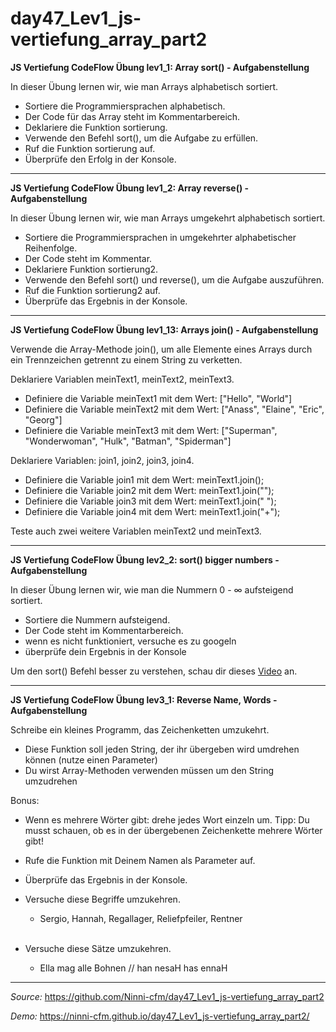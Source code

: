 # day47_Lev1_js-vertiefung_array_part2

**JS Vertiefung CodeFlow Übung lev1_1: Array sort() - Aufgabenstellung**

In dieser Übung lernen wir, wie man Arrays alphabetisch sortiert.

-   Sortiere die Programmiersprachen alphabetisch.
-   Der Code für das Array steht im Kommentarbereich.
-   Deklariere die Funktion sortierung.
-   Verwende den Befehl sort(), um die Aufgabe zu erfüllen.
-   Ruf die Funktion sortierung auf.
-   Überprüfe den Erfolg in der Konsole.

---

**JS Vertiefung CodeFlow Übung lev1_2: Array reverse() - Aufgabenstellung**

In dieser Übung lernen wir, wie man Arrays umgekehrt alphabetisch sortiert.

-   Sortiere die Programmiersprachen in umgekehrter alphabetischer Reihenfolge.
-   Der Code steht im Kommentar.
-   Deklariere Funktion sortierung2.
-   Verwende den Befehl sort() und reverse(), um die Aufgabe auszuführen.
-   Ruf die Funktion sortierung2 auf.
-   Überprüfe das Ergebnis in der Konsole.

---

**JS Vertiefung CodeFlow Übung lev1_13: Arrays join() - Aufgabenstellung**

Verwende die Array-Methode join(), um alle Elemente eines Arrays durch ein Trennzeichen getrennt zu einem String zu verketten.

Deklariere Variablen meinText1, meinText2, meinText3.

-   Definiere die Variable meinText1 mit dem Wert: ["Hello", "World"]
-   Definiere die Variable meinText2 mit dem Wert: ["Anass", "Elaine", "Eric", "Georg"]
-   Definiere die Variable meinText3 mit dem Wert: ["Superman", "Wonderwoman", "Hulk", "Batman", "Spiderman"]

Deklariere Variablen: join1, join2, join3, join4.

-   Definiere die Variable join1 mit dem Wert: meinText1.join();
-   Definiere die Variable join2 mit dem Wert: meinText1.join("");
-   Definiere die Variable join3 mit dem Wert: meinText1.join(" ");
-   Definiere die Variable join4 mit dem Wert: meinText1.join("+");

Teste auch zwei weitere Variablen meinText2 und meinText3.

---

**JS Vertiefung CodeFlow Übung lev2_2: sort() bigger numbers - Aufgabenstellung**

In dieser Übung lernen wir, wie man die Nummern 0 - ∞ aufsteigend sortiert.

-   Sortiere die Nummern aufsteigend.
-   Der Code steht im Kommentarbereich.
-   wenn es nicht funktioniert, versuche es zu googeln
-   überprüfe dein Ergebnis in der Konsole

Um den sort() Befehl besser zu verstehen, schau dir dieses <a href="https://www.youtube.com/watch?v=MWD-iKzR2c8">Video</a> an.

---

**JS Vertiefung CodeFlow Übung lev3_1: Reverse Name, Words - Aufgabenstellung**

Schreibe ein kleines Programm, das Zeichenketten umzukehrt.

-   Diese Funktion soll jeden String, der ihr übergeben wird umdrehen können (nutze einen Parameter)
-   Du wirst Array-Methoden verwenden müssen um den String umzudrehen

Bonus:

-   Wenn es mehrere Wörter gibt: drehe jedes Wort einzeln um.
    Tipp: Du musst schauen, ob es in der übergebenen Zeichenkette mehrere Wörter gibt!

-   Rufe die Funktion mit Deinem Namen als Parameter auf.
-   Überprüfe das Ergebnis in der Konsole.
-   Versuche diese Begriffe umzukehren.
    -   Sergio, Hannah, Regallager, Reliefpfeiler, Rentner<br><br>
-   Versuche diese Sätze umzukehren.
    -   Ella mag alle Bohnen // han nesaH has ennaH

---

_Source:_ https://github.com/Ninni-cfm/day47_Lev1_js-vertiefung_array_part2

_Demo:_ https://ninni-cfm.github.io/day47_Lev1_js-vertiefung_array_part2/
